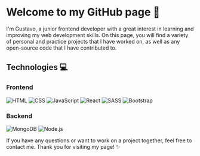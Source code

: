 # Welcome to my GitHub page 👋

I'm Gustavo, a junior frontend developer with a great interest in learning and improving my web development skills. On this page, you will find a variety of personal and practice projects that I have worked on, as well as any open-source code that I have contributed to.

## Technologies 💻

### Frontend
![HTML](https://img.shields.io/badge/html5-%23E34F26.svg?style=for-the-badge&logo=html5&logoColor=white)
![CSS](https://img.shields.io/badge/css3-%231572B6.svg?style=for-the-badge&logo=css3&logoColor=white)
![JavaScript](https://img.shields.io/badge/javascript-%23323330.svg?style=for-the-badge&logo=javascript&logoColor=%23F7DF1E)
![React](https://img.shields.io/badge/react-%2320232a.svg?style=for-the-badge&logo=react&logoColor=%2361DAFB)
![SASS](https://img.shields.io/badge/SASS-hotpink.svg?style=for-the-badge&logo=SASS&logoColor=white)
![Bootstrap](https://img.shields.io/badge/bootstrap-%23563D7C.svg?style=for-the-badge&logo=bootstrap&logoColor=white)

### Backend
![MongoDB](https://img.shields.io/badge/MongoDB-%234ea94b.svg?style=for-the-badge&logo=mongodb&logoColor=white)
![Node.js](https://img.shields.io/badge/Node.js-43853d?style=for-the-badge&logo=node.js&logoColor=white)

If you have any questions or want to work on a project together, feel free to contact me. Thank you for visiting my page! ✨
